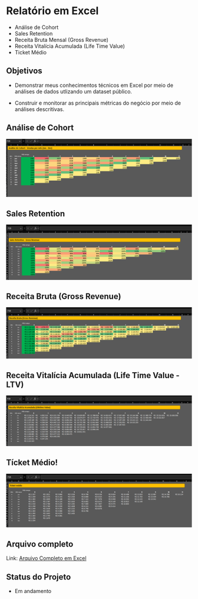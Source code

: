 # Relatório em Excel 
- Análise de Cohort
- Sales Retention
- Receita Bruta Mensal (Gross Revenue)
- Receita Vitalícia Acumulada (Life Time Value)
- Ticket Médio

## Objetivos

- Demonstrar meus conhecimentos técnicos em Excel por meio de análises de dados utlizando um dataset público.

- Construir e monitorar as principais métricas do negócio por meio de análises descritivas.

## Análise de Cohort
![Cohort](assets/cohort.png)
## Sales Retention
![Retention](assets/sales-retention.png)
## Receita Bruta (Gross Revenue)
![Gross Revenue](assets/receita-bruta.png)
## Receita Vitalícia Acumulada (Life Time Value - LTV)
![LTV](assets/lifetime-value.png)
## Tícket Médio!
![ticket medio](assets/ticket-medio.png)

## Arquivo completo 
Link: <a href="https://bit.ly/4f1mJFO" target="_blank">Arquivo Completo em Excel</a>

## Status do Projeto
- Em andamento